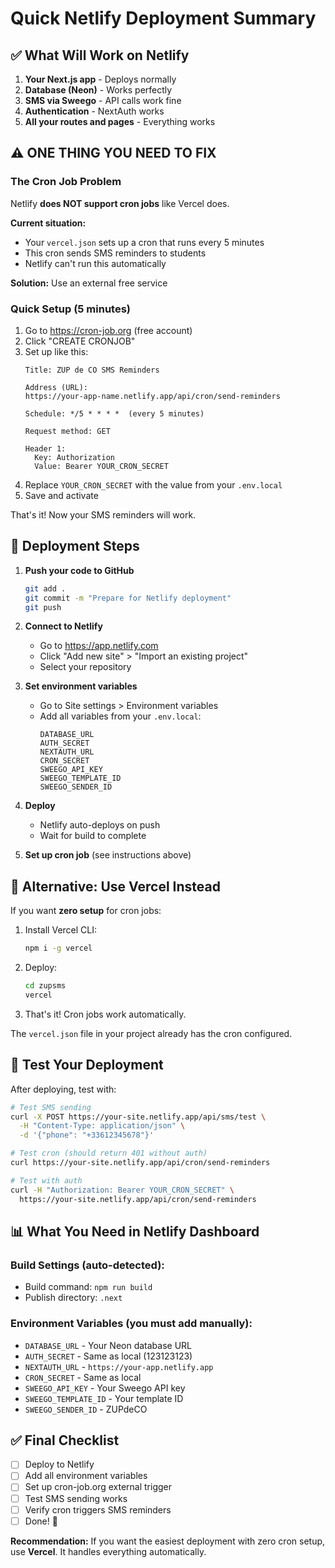 # Quick Netlify Deployment Summary

## ✅ What Will Work on Netlify

1. **Your Next.js app** - Deploys normally
2. **Database (Neon)** - Works perfectly
3. **SMS via Sweego** - API calls work fine
4. **Authentication** - NextAuth works
5. **All your routes and pages** - Everything works

## ⚠️ ONE THING YOU NEED TO FIX

### The Cron Job Problem

Netlify **does NOT support cron jobs** like Vercel does. 

**Current situation:**
- Your `vercel.json` sets up a cron that runs every 5 minutes
- This cron sends SMS reminders to students
- Netlify can't run this automatically

**Solution:** Use an external free service

### Quick Setup (5 minutes)

1. Go to https://cron-job.org (free account)
2. Click "CREATE CRONJOB"
3. Set up like this:
   ```
   Title: ZUP de CO SMS Reminders
   
   Address (URL): 
   https://your-app-name.netlify.app/api/cron/send-reminders
   
   Schedule: */5 * * * *  (every 5 minutes)
   
   Request method: GET
   
   Header 1:
     Key: Authorization
     Value: Bearer YOUR_CRON_SECRET
   ```
4. Replace `YOUR_CRON_SECRET` with the value from your `.env.local`
5. Save and activate

That's it! Now your SMS reminders will work.

## 📝 Deployment Steps

1. **Push your code to GitHub**
   ```bash
   git add .
   git commit -m "Prepare for Netlify deployment"
   git push
   ```

2. **Connect to Netlify**
   - Go to https://app.netlify.com
   - Click "Add new site" > "Import an existing project"
   - Select your repository

3. **Set environment variables**
   - Go to Site settings > Environment variables
   - Add all variables from your `.env.local`:
     ```
     DATABASE_URL
     AUTH_SECRET
     NEXTAUTH_URL
     CRON_SECRET
     SWEEGO_API_KEY
     SWEEGO_TEMPLATE_ID
     SWEEGO_SENDER_ID
     ```

4. **Deploy**
   - Netlify auto-deploys on push
   - Wait for build to complete

5. **Set up cron job** (see instructions above)

## 🎯 Alternative: Use Vercel Instead

If you want **zero setup** for cron jobs:

1. Install Vercel CLI:
   ```bash
   npm i -g vercel
   ```

2. Deploy:
   ```bash
   cd zupsms
   vercel
   ```

3. That's it! Cron jobs work automatically.

The `vercel.json` file in your project already has the cron configured.

## 🧪 Test Your Deployment

After deploying, test with:

```bash
# Test SMS sending
curl -X POST https://your-site.netlify.app/api/sms/test \
  -H "Content-Type: application/json" \
  -d '{"phone": "+33612345678"}'

# Test cron (should return 401 without auth)
curl https://your-site.netlify.app/api/cron/send-reminders

# Test with auth
curl -H "Authorization: Bearer YOUR_CRON_SECRET" \
  https://your-site.netlify.app/api/cron/send-reminders
```

## 📊 What You Need in Netlify Dashboard

### Build Settings (auto-detected):
- Build command: `npm run build`
- Publish directory: `.next`

### Environment Variables (you must add manually):
- `DATABASE_URL` - Your Neon database URL
- `AUTH_SECRET` - Same as local (123123123)
- `NEXTAUTH_URL` - `https://your-app.netlify.app`
- `CRON_SECRET` - Same as local
- `SWEEGO_API_KEY` - Your Sweego API key
- `SWEEGO_TEMPLATE_ID` - Your template ID
- `SWEEGO_SENDER_ID` - ZUPdeCO

## ✅ Final Checklist

- [ ] Deploy to Netlify
- [ ] Add all environment variables
- [ ] Set up cron-job.org external trigger
- [ ] Test SMS sending works
- [ ] Verify cron triggers SMS reminders
- [ ] Done! 🎉

**Recommendation:** If you want the easiest deployment with zero cron setup, use **Vercel**. It handles everything automatically.


